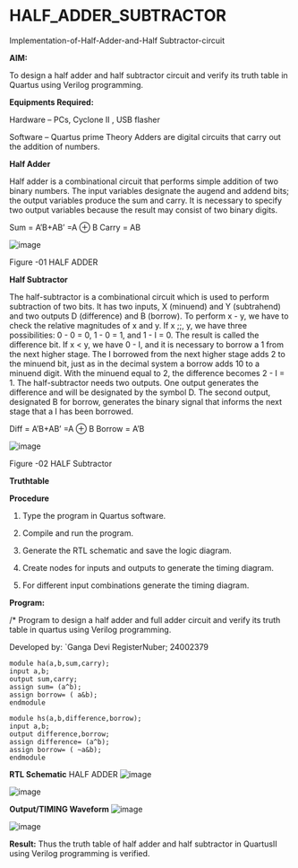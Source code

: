 # HALF_ADDER_SUBTRACTOR

Implementation-of-Half-Adder-and-Half Subtractor-circuit

**AIM:**

To design a half adder and half subtractor circuit and verify its truth table in Quartus using Verilog programming.

**Equipments Required:**

Hardware – PCs, Cyclone II , USB flasher 

Software – Quartus prime Theory Adders are digital circuits that carry out the addition of numbers.

**Half Adder**

Half adder is a combinational circuit that performs simple addition of two binary numbers. The input variables designate the augend and addend bits; the output variables produce the sum and carry. It is necessary to specify two output variables because the result may consist of two binary digits.

Sum = A’B+AB’ =A ⊕ B Carry = AB

![image](https://github.com/naavaneetha/HALF_ADDER_SUBTRACTOR/assets/154305477/bd4a0b2c-cdbc-4184-ab08-81578f121e1f)

Figure -01 HALF ADDER

**Half Subtractor**

The half-subtractor is a combinational circuit which is used to perform subtraction of two bits. It has two inputs, X (minuend) and Y (subtrahend) and two outputs D (difference) and B (borrow). To perform x - y, we have to check the relative magnitudes of x and y. If x ;;, y, we have three possibilities: 0 - 0 = 0, 1 - 0 = 1, and 1 - I = 0. The result is called the difference bit. If x < y, we have 0 - I, and it is necessary to borrow a 1 from the next higher stage. The I borrowed from the next higher stage adds 2 to the minuend bit, just as in the decimal system a borrow adds 10 to a minuend digit. With the minuend equal to 2, the difference becomes 2 - I = 1. The half-subtractor needs two outputs. One output generates the difference and will be designated by the symbol D. The second output, designated B for borrow, generates the binary signal that informs the next stage that a I has been borrowed. 

Diff = A’B+AB’ =A ⊕ B
Borrow = A’B

 ![image](https://github.com/naavaneetha/HALF_ADDER_SUBTRACTOR/assets/154305477/d76b099c-513f-4e7c-843a-e2fd028a531a)

Figure -02 HALF Subtractor

**Truthtable**

**Procedure**

1.	Type the program in Quartus software.

2.	Compile and run the program.

3.	Generate the RTL schematic and save the logic diagram.

4.	Create nodes for inputs and outputs to generate the timing diagram.

5.	For different input combinations generate the timing diagram.


**Program:**

/* Program to design a half adder and full adder circuit and verify its truth table in quartus using Verilog programming.

Developed by: `Ganga Devi RegisterNuber; 24002379
```
module ha(a,b,sum,carry);
input a,b;
output sum,carry;
assign sum= (a^b);
assign borrow= ( a&b);
endmodule
```
```
module hs(a,b,difference,borrow);
input a,b;
output difference,borrow;
assign difference= (a^b);
assign borrow= ( ~a&b);
endmodule
```



**RTL Schematic**
HALF ADDER
![image](https://github.com/user-attachments/assets/e9524023-6c07-4552-b61b-7fd3d9fe67ac)

![image](https://github.com/user-attachments/assets/e8339645-4f11-4a88-a0a9-65c9f1049443)



**Output/TIMING Waveform**
![image](https://github.com/user-attachments/assets/e6a55e9e-6d5d-4c25-b583-4388c0766a7f)

![image](https://github.com/user-attachments/assets/58ffd530-37a0-49d2-8ae6-513551e5cd67)


**Result:**
Thus the truth table of half adder and half subtractor in QuartusII using Verilog
programming is verified.

